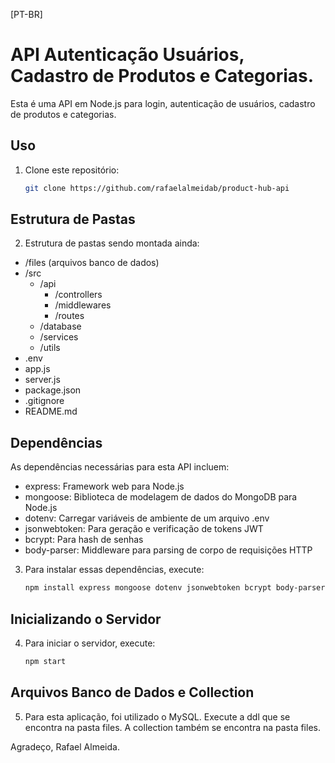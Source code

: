 [PT-BR] 
# API Autenticação Usuários, Cadastro de Produtos e Categorias.

Esta é uma API em Node.js para login, autenticação de usuários, cadastro de produtos e categorias.

## Uso

1. Clone este repositório:

   ```bash
   git clone https://github.com/rafaelalmeidab/product-hub-api


## Estrutura de Pastas

2. Estrutura de pastas sendo montada ainda:
- /files (arquivos banco de dados)
- /src
   - /api
     - /controllers
     - /middlewares
     - /routes
  - /database
  - /services
  - /utils
- .env
- app.js
- server.js
- package.json
- .gitignore
- README.md


## Dependências

As dependências necessárias para esta API incluem:

- express: Framework web para Node.js
- mongoose: Biblioteca de modelagem de dados do MongoDB para Node.js
- dotenv: Carregar variáveis de ambiente de um arquivo .env
- jsonwebtoken: Para geração e verificação de tokens JWT
- bcrypt: Para hash de senhas
- body-parser: Middleware para parsing de corpo de requisições HTTP

3. Para instalar essas dependências, execute:

   ```bash
   npm install express mongoose dotenv jsonwebtoken bcrypt body-parser


## Inicializando o Servidor

4. Para iniciar o servidor, execute:

   ```bash
   npm start

## Arquivos Banco de Dados e Collection

5. Para esta aplicação, foi utilizado o MySQL. Execute a ddl que se encontra na pasta files. A collection também se encontra na pasta files.

Agradeço,
Rafael Almeida.